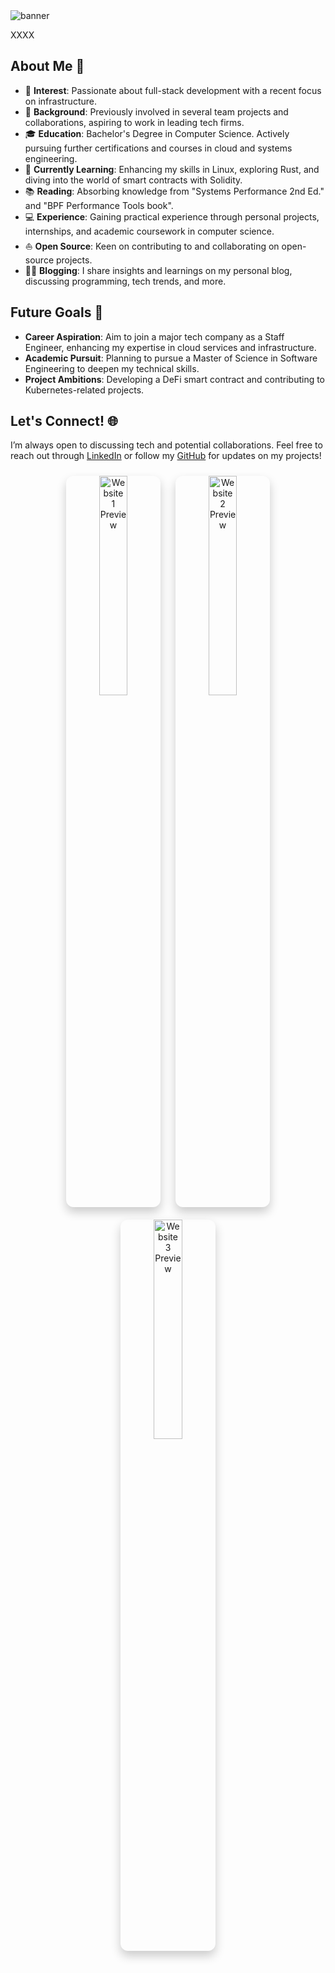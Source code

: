 
<img src="https://github.com/lamkaichim/lamkaichim/blob/main/banner.gif" alt="banner" title="banner"/>

XXXX

## About Me 🌟

- 🧐 **Interest**: Passionate about full-stack development with a recent focus on infrastructure.
- 💼 **Background**: Previously involved in several team projects and collaborations, aspiring to work in leading tech firms.
- 🎓 **Education**: Bachelor's Degree in Computer Science. Actively pursuing further certifications and courses in cloud and systems engineering.
- 🌱 **Currently Learning**: Enhancing my skills in Linux, exploring Rust, and diving into the world of smart contracts with Solidity.
- 📚 **Reading**: Absorbing knowledge from "Systems Performance 2nd Ed." and "BPF Performance Tools book".
- 💻 **Experience**: Gaining practical experience through personal projects, internships, and academic coursework in computer science.
- ⛵ **Open Source**: Keen on contributing to and collaborating on open-source projects.
- ✍🏻 **Blogging**: I share insights and learnings on my personal blog, discussing programming, tech trends, and more. 

## Future Goals 🔮

- **Career Aspiration**: Aim to join a major tech company as a Staff Engineer, enhancing my expertise in cloud services and infrastructure.
- **Academic Pursuit**: Planning to pursue a Master of Science in Software Engineering to deepen my technical skills.
- **Project Ambitions**: Developing a DeFi smart contract and contributing to Kubernetes-related projects.

## Let's Connect! 🌐

I’m always open to discussing tech and potential collaborations. Feel free to reach out through [LinkedIn](#) or follow my [GitHub](#) for updates on my projects!

<p align="center">
  <!-- Link and Image for Website 1 -->
  <a href="URL_TO_WEBSITE_1" target="_blank" style="text-decoration: none;">
    <img src="https://github.com/lamkaichim/lamkaichim/blob/main/IMG_3498.jpg" alt="Website 1 Preview" width="30%"
         style="margin: 10px; border-radius: 12px; box-shadow: 0 8px 16px rgba(0,0,0,0.2);">
  </a>
  <!-- Link and Image for Website 2 -->
  <a href="URL_TO_WEBSITE_2" target="_blank" style="text-decoration: none;">
    <img src="https://github.com/lamkaichim/lamkaichim/blob/main/IMG_3498.jpg" alt="Website 2 Preview" width="30%"
         style="margin: 10px; border-radius: 12px; box-shadow: 0 8px 16px rgba(0,0,0,0.2);">
  </a>
  <!-- Link and Image for Website 3 -->
  <a href="URL_TO_WEBSITE_3" target="_blank" style="text-decoration: none;">
    <img src="https://github.com/lamkaichim/lamkaichim/blob/main/IMG_3498.jpg" alt="Website 3 Preview" width="30%"
         style="margin: 10px; border-radius: 12px; box-shadow: 0 8px 16px rgba(0,0,0,0.2);">
  </a>
</p>

